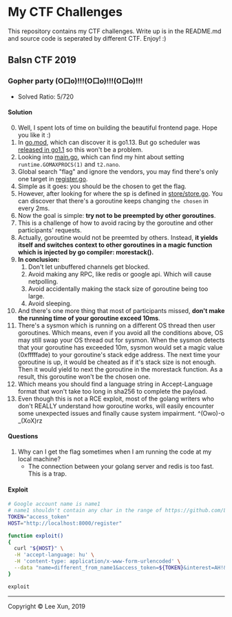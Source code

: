 # My CTF Challenges

This repository contains my CTF challenges. Write up is in the README.md and source code is seperated by different CTF.
Enjoy! :)


## Balsn CTF 2019

### Gopher party (O口o)!!!(O口o)!!!(O口o)!!!

- Solved Ratio: 5/720

#### Solution

0. Well, I spent lots of time on building the beautiful frontend page. Hope you like it :)
1. In [go.mod](balsn-ctf-2019/gopher-party/go.mod), which can discover it is go1.13. But go scheduler was [released in go1.1](http://morsmachine.dk/go-scheduler) so this won't be a problem.
3. Looking into [main.go](balsn-ctf-2019/gopher-party/main.go), which can find my hint about setting `runtime.GOMAXPROCS(1)` and `t2.nano`.
4. Global search "flag" and ignore the vendors, you may find there's only one target in [register.go](balsn-ctf-2019/gopher-party/controller/register.go).
5. Simple as it goes: you should be the chosen to get the flag.
6. However, after looking for where the sp is defined in [store/store.go](balsn-ctf-2019/gopher-party/store/store.go). You can discover that there's a goroutine keeps changing `the chosen` in every 2ms. 
7. Now the goal is simple: <b>try not to be preempted by other goroutines</b>.
7. This is a challenge of how to avoid racing by the goroutine and other participants' requests.
8. Actually, goroutine would not be preemted by others. Instead, <b>it yields itself and switches context to other goroutines in a magic function which is injected by go compiler: morestack().</b>
9. <b>In conclusion:</b>
    1. Don't let unbuffered channels get blocked.
    1. Avoid making any RPC, like redis or google api. Which will cause netpolling.
    1. Avoid accidentally making the stack size of goroutine being too large.
    1. Avoid sleeping.
10. And there's one more thing that most of participants missed, <b>don't make the running time of your goroutine exceed 10ms</b>.
11. There's a sysmon which is running on a different OS thread then user goroutines. Which means, even if you avoid all the conditions above, OS may still swap your OS thread out for sysmon. When the sysmon detects that your goroutine has exceeded 10m, sysmon would set a magic value (0xfffffade) to your goroutine's stack edge address. The next time your goroutine is up, it would be cheated as if it's stack size is not enough. Then it would yield to next the goroutine in the morestack function. As a result, this goroutine won't be the chosen one.
12. Which means you should find a language string in Accept-Language format that won't take too long in sha256 to complete the payload.
13. Even though this is not a RCE exploit, most of the golang writers who don't REALLY understand how goroutine works, will easily encounter some unexpected issues and finally cause system impairment. ^(Owo)-o _(XoX)rz

#### Questions

1. Why can I get the flag sometimes when I am running the code at my local machine?
    - The connection between your golang server and redis is too fast. This is a trap.

#### Exploit

```bash
# Google account name is name1
# name1 shouldn't contain any char in the range of https://github.com/LeeXun/my-ctf-challenges/blob/master/balsn-ctf-2019/gopher-party/config/config.go#L8
TOKEN="access_token"
HOST="http://localhost:8000/register"

function exploit()
{
  curl "${HOST}" \
  -H 'accept-language: hu' \
  -H 'content-type: application/x-www-form-urlencoded' \
  --data "name=different_from_name1&access_token=${TOKEN}&interest=AH!&age=-1&praise=&prove="
}

exploit
```

---
Copyright © Lee Xun, 2019

